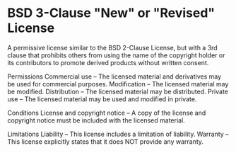 BSD 3-Clause "New" or "Revised" License
=======================================

A permissive license similar to the BSD 2-Clause License, but with a 3rd clause
that prohibits others from using the name of the copyright holder or its
contributors to promote derived products without written consent.

Permissions
Commercial use – The licensed material and derivatives may be used for
    commercial purposes.
Modification – The licensed material may be modified.
Distribution – The licensed material may be distributed.
Private use – The licensed material may be used and modified in private.

Conditions
License and copyright notice – A copy of the license and copyright notice must
    be included with the licensed material.

Limitations
Liability – This license includes a limitation of liability.
Warranty – This license explicitly states that it does NOT provide any warranty.
